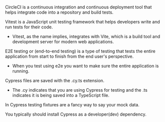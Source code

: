 <span class="emphasis">CircleCI</span> is a <span class="emphasis">continuous integration</span> and <span class="emphasis">continuous deployment</span> tool that helps <span class="emphasis">integrate</span> code into a <span class="emphasis">repository</span> and <span class="emphasis">build</span> tests.  

<span class="emphasis">Vitest</span> is a <span class="emphasis">JavaScript</span> <span class="secondEmphasis">unit testing framework</span> that helps developers <span class="emphasis">write</span> and <span class="emphasis">run</span> <span class="secondEmphasis">tests</span> for their code.

- Vitest, as the name implies, integrates with Vite, which is a build tool and development server for modern web applications.
    
E2E testing or (end-to-end testing) is a type of testing that tests the entire application from start to finish from the end user's perspective.

- When you test using e2e you want to make sure the entire application is running.

Cypress files are saved with the <span class="emphasis">.cy.ts</span> <span class="secondEmphasis">extension</span>.

- The .cy indicates that you are using Cypress for testing and the .ts indicates it is being saved into a TypeScript file.

In Cypress testing fixtures are a fancy way to say your mock data.

You typically should install Cypress as a developer(dev) dependency.


